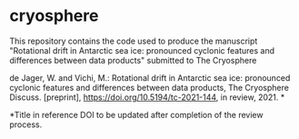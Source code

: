 # cryosphere

This repository contains the code used to produce the manuscript "Rotational drift in Antarctic sea ice: pronounced cyclonic features and differences between data products" submitted to The Cryosphere

de Jager, W. and Vichi, M.: Rotational drift in Antarctic sea ice: pronounced cyclonic features and differences between data products, The Cryosphere Discuss. [preprint], https://doi.org/10.5194/tc-2021-144, in review, 2021. *

*Title in reference DOI to be updated after completion of the review process.
